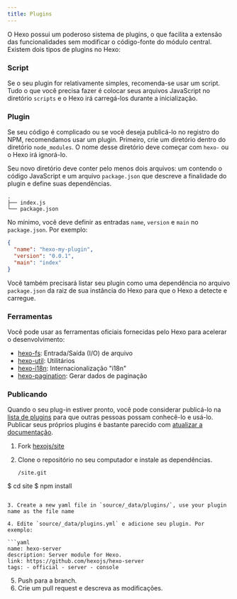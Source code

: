 ```yaml
---
title: Plugins
---
```


O Hexo possui um poderoso sistema de plugins, o que facilita a extensão das funcionalidades sem modificar o código-fonte do módulo central. Existem dois tipos de plugins no Hexo:

### Script

Se o seu plugin for relativamente simples, recomenda-se usar um script. Tudo o que você precisa fazer é colocar seus arquivos JavaScript no diretório `scripts` e o Hexo irá carregá-los durante a inicialização.

### Plugin

Se seu código é complicado ou se você deseja publicá-lo no registro do NPM, recomendamos usar um plugin. Primeiro, crie um diretório dentro do diretório `node_modules`. O nome desse diretório deve começar com `hexo-` ou o Hexo irá ignorá-lo.

Seu novo diretório deve conter pelo menos dois arquivos: um contendo o código JavaScript e um arquivo `package.json` que descreve a finalidade do plugin e define suas dependências.

```plain
.
├── index.js
└── package.json
```

No mínimo, você deve definir as entradas `name`, `version` e `main` no `package.json`. Por exemplo:

```json package.json
{
  "name": "hexo-my-plugin",
  "version": "0.0.1",
  "main": "index"
}
```

Você também precisará listar seu plugin como uma dependência no arquivo `package.json` da raiz de sua instância do Hexo para que o Hexo a detecte e carregue.

### Ferramentas

Você pode usar as ferramentas oficiais fornecidas pelo Hexo para acelerar o desenvolvimento:

- [hexo-fs][]: Entrada/Saída (I/O) de arquivo
- [hexo-util][]: Utilitários
- [hexo-i18n][]: Internacionalização "i18n"
- [hexo-pagination][]: Gerar dados de paginação

### Publicando

Quando o seu plug-in estiver pronto, você pode considerar publicá-lo na [lista de plugins](/plugins) para que outras pessoas possam conhecê-lo e usá-lo. Publicar seus próprios plugins é bastante parecido com [atualizar a documentação](contributing.html#Updating_Documentation).

1. Fork [hexojs/site][]
2. Clone o repositório no seu computador e instale as dependências.

   ```shell
   /site.git
$ cd site
$ npm install
   ```

3. Create a new yaml file in `source/_data/plugins/`, use your plugin name as the file name

4. Edite `source/_data/plugins.yml` e adicione seu plugin. Por exemplo:

   ```yaml
   name: hexo-server
description: Server module for Hexo.
   link: https://github.com/hexojs/hexo-server
tags: - official - server - console
   ```

5. Push para a branch.
6. Crie um pull request e descreva as modificações.

[hexo-fs]: https://github.com/hexojs/hexo-fs
[hexo-util]: https://github.com/hexojs/hexo-util
[hexo-i18n]: https://github.com/hexojs/hexo-i18n
[hexo-pagination]: https://github.com/hexojs/hexo-pagination
[hexojs/site]: https://github.com/hexojs/site
